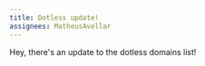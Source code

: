 ```yaml
---
title: Dotless update!
assignees: MatheusAvellar
---
```

Hey, there's an update to the dotless domains list!
